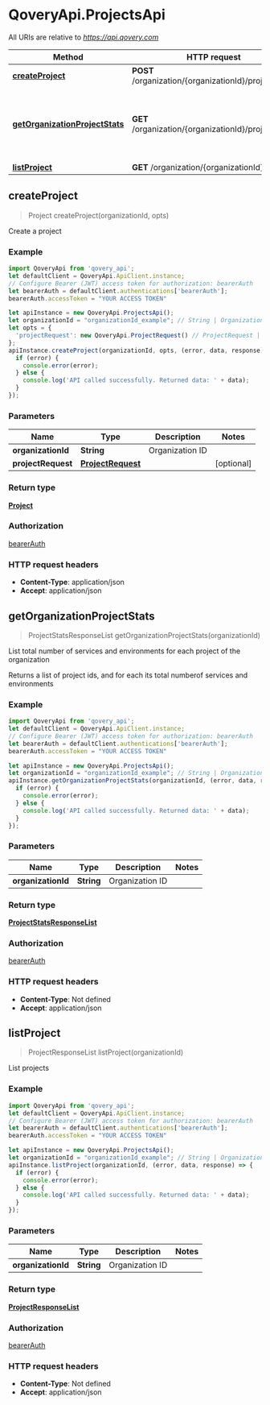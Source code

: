# QoveryApi.ProjectsApi

All URIs are relative to *https://api.qovery.com*

Method | HTTP request | Description
------------- | ------------- | -------------
[**createProject**](ProjectsApi.md#createProject) | **POST** /organization/{organizationId}/project | Create a project
[**getOrganizationProjectStats**](ProjectsApi.md#getOrganizationProjectStats) | **GET** /organization/{organizationId}/project/stats | List total number of services and environments for each project of the organization
[**listProject**](ProjectsApi.md#listProject) | **GET** /organization/{organizationId}/project | List projects



## createProject

> Project createProject(organizationId, opts)

Create a project

### Example

```javascript
import QoveryApi from 'qovery_api';
let defaultClient = QoveryApi.ApiClient.instance;
// Configure Bearer (JWT) access token for authorization: bearerAuth
let bearerAuth = defaultClient.authentications['bearerAuth'];
bearerAuth.accessToken = "YOUR ACCESS TOKEN"

let apiInstance = new QoveryApi.ProjectsApi();
let organizationId = "organizationId_example"; // String | Organization ID
let opts = {
  'projectRequest': new QoveryApi.ProjectRequest() // ProjectRequest | 
};
apiInstance.createProject(organizationId, opts, (error, data, response) => {
  if (error) {
    console.error(error);
  } else {
    console.log('API called successfully. Returned data: ' + data);
  }
});
```

### Parameters


Name | Type | Description  | Notes
------------- | ------------- | ------------- | -------------
 **organizationId** | **String**| Organization ID | 
 **projectRequest** | [**ProjectRequest**](ProjectRequest.md)|  | [optional] 

### Return type

[**Project**](Project.md)

### Authorization

[bearerAuth](../README.md#bearerAuth)

### HTTP request headers

- **Content-Type**: application/json
- **Accept**: application/json


## getOrganizationProjectStats

> ProjectStatsResponseList getOrganizationProjectStats(organizationId)

List total number of services and environments for each project of the organization

Returns a list of project ids, and for each its total numberof services and environments

### Example

```javascript
import QoveryApi from 'qovery_api';
let defaultClient = QoveryApi.ApiClient.instance;
// Configure Bearer (JWT) access token for authorization: bearerAuth
let bearerAuth = defaultClient.authentications['bearerAuth'];
bearerAuth.accessToken = "YOUR ACCESS TOKEN"

let apiInstance = new QoveryApi.ProjectsApi();
let organizationId = "organizationId_example"; // String | Organization ID
apiInstance.getOrganizationProjectStats(organizationId, (error, data, response) => {
  if (error) {
    console.error(error);
  } else {
    console.log('API called successfully. Returned data: ' + data);
  }
});
```

### Parameters


Name | Type | Description  | Notes
------------- | ------------- | ------------- | -------------
 **organizationId** | **String**| Organization ID | 

### Return type

[**ProjectStatsResponseList**](ProjectStatsResponseList.md)

### Authorization

[bearerAuth](../README.md#bearerAuth)

### HTTP request headers

- **Content-Type**: Not defined
- **Accept**: application/json


## listProject

> ProjectResponseList listProject(organizationId)

List projects

### Example

```javascript
import QoveryApi from 'qovery_api';
let defaultClient = QoveryApi.ApiClient.instance;
// Configure Bearer (JWT) access token for authorization: bearerAuth
let bearerAuth = defaultClient.authentications['bearerAuth'];
bearerAuth.accessToken = "YOUR ACCESS TOKEN"

let apiInstance = new QoveryApi.ProjectsApi();
let organizationId = "organizationId_example"; // String | Organization ID
apiInstance.listProject(organizationId, (error, data, response) => {
  if (error) {
    console.error(error);
  } else {
    console.log('API called successfully. Returned data: ' + data);
  }
});
```

### Parameters


Name | Type | Description  | Notes
------------- | ------------- | ------------- | -------------
 **organizationId** | **String**| Organization ID | 

### Return type

[**ProjectResponseList**](ProjectResponseList.md)

### Authorization

[bearerAuth](../README.md#bearerAuth)

### HTTP request headers

- **Content-Type**: Not defined
- **Accept**: application/json

